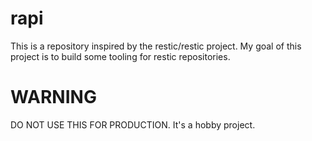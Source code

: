 # rapi
This is a repository inspired by the restic/restic project. My goal of this project is to build some tooling for restic repositories.

# WARNING
DO NOT USE THIS FOR PRODUCTION. It's a hobby project.
